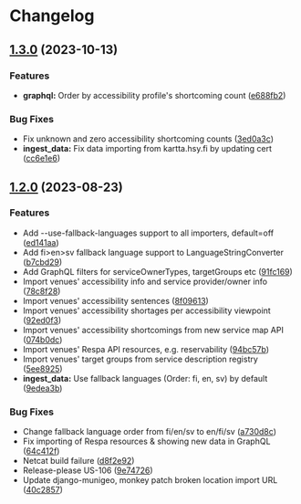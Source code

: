 # Changelog

## [1.3.0](https://github.com/City-of-Helsinki/unified-search/compare/sources-v1.2.0...sources-v1.3.0) (2023-10-13)


### Features

* **graphql:** Order by accessibility profile's shortcoming count ([e688fb2](https://github.com/City-of-Helsinki/unified-search/commit/e688fb2d0fe534c40570aad2079dac935631c13f))


### Bug Fixes

* Fix unknown and zero accessibility shortcoming counts ([3ed0a3c](https://github.com/City-of-Helsinki/unified-search/commit/3ed0a3c6bf914083e45784d8a8f15650736ff564))
* **ingest_data:** Fix data importing from kartta.hsy.fi by updating cert ([cc6e1e6](https://github.com/City-of-Helsinki/unified-search/commit/cc6e1e65a8f94ed836a6ddecd61a55955a63084e))

## [1.2.0](https://github.com/City-of-Helsinki/unified-search/compare/sources-v1.1.0...sources-v1.2.0) (2023-08-23)


### Features

* Add --use-fallback-languages support to all importers, default=off ([ed141aa](https://github.com/City-of-Helsinki/unified-search/commit/ed141aace01b43e81db499164095396154fd1d44))
* Add fi&gt;en>sv fallback language support to LanguageStringConverter ([b7cbd29](https://github.com/City-of-Helsinki/unified-search/commit/b7cbd2987c1ffd28d35553f2193297e63b9ae354))
* Add GraphQL filters for serviceOwnerTypes, targetGroups etc ([91fc169](https://github.com/City-of-Helsinki/unified-search/commit/91fc169e3f976efd920e094085c1b00871892d75))
* Import venues' accessibility info and service provider/owner info ([78c8f28](https://github.com/City-of-Helsinki/unified-search/commit/78c8f282e078a963ff2cf297ef07d38ea6200c56))
* Import venues' accessibility sentences ([8f09613](https://github.com/City-of-Helsinki/unified-search/commit/8f09613d16f35c7eda5a6e3f9b9d4feb1338c238))
* Import venues' accessibility shortages per accessibility viewpoint ([92ed0f3](https://github.com/City-of-Helsinki/unified-search/commit/92ed0f3d9d6575c3d560067b187610b66dd78e49))
* Import venues' accessibility shortcomings from new service map API ([074b0dc](https://github.com/City-of-Helsinki/unified-search/commit/074b0dcddfe532cbff7d0f76bbec857ff6cab42c))
* Import venues' Respa API resources, e.g. reservability ([94bc57b](https://github.com/City-of-Helsinki/unified-search/commit/94bc57bf644f4cdc665337a354ef9b0d116c814b))
* Import venues' target groups from service description registry ([5ee8925](https://github.com/City-of-Helsinki/unified-search/commit/5ee8925469770f1f80a5ef59e51a665601be8cdc))
* **ingest_data:** Use fallback languages (Order: fi, en, sv) by default ([9edea3b](https://github.com/City-of-Helsinki/unified-search/commit/9edea3bf74d622b1d839f7b5cdb045ace6359fbd))


### Bug Fixes

* Change fallback language order from fi/en/sv to en/fi/sv ([a730d8c](https://github.com/City-of-Helsinki/unified-search/commit/a730d8c260d17247a2802904dfdefae7ffd6b2d6))
* Fix importing of Respa resources & showing new data in GraphQL ([64c412f](https://github.com/City-of-Helsinki/unified-search/commit/64c412f157c557adda497e18cf9d39314afc0ec2))
* Netcat build failure ([d8f2e92](https://github.com/City-of-Helsinki/unified-search/commit/d8f2e92f08e30ad04c1f8938480bd7d06d160fe0))
* Release-please US-106 ([9e74726](https://github.com/City-of-Helsinki/unified-search/commit/9e74726018e7b6264163aaf17e7fcc8740ade996))
* Update django-munigeo, monkey patch broken location import URL ([40c2857](https://github.com/City-of-Helsinki/unified-search/commit/40c2857aabda204647c4fb2a24fdf225652cbb26))
